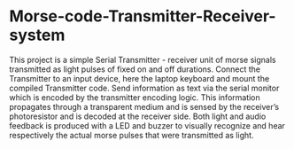 # Morse-code-Transmitter-Receiver-system
This project is a simple Serial Transmitter - receiver unit of morse signals transmitted as light pulses of fixed on and off durations. 
Connect the Transmitter to an input device, here the laptop keyboard and mount the compiled Transmitter code. 
Send information as text via the serial monitor which is encoded by the transmitter encoding logic. 
This information propagates through a transparent medium and is sensed by the receiver’s photoresistor and is decoded at the receiver side. 
Both light and audio feedback is produced with a LED and buzzer to visually recognize and hear respectively the actual morse pulses that were transmitted as light.
